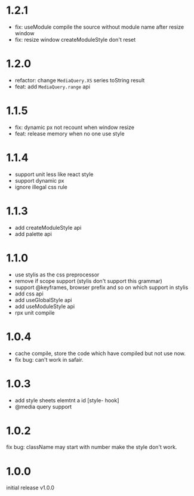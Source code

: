 # 1.2.1
- fix: useModule compile the source without module name after resize window
- fix: resize window createModuleStyle don't reset

# 1.2.0
- refactor: change `MediaQuery.XS` series toString result
- feat: add `MediaQuery.range` api

# 1.1.5
- fix: dynamic px not recount when window resize
- feat: release memory when no one use style

# 1.1.4
- support unit less like react style
- support dynamic px
- ignore illegal css rule

# 1.1.3
- add createModuleStyle api
- add palette api

# 1.1.0
- use stylis as the css preprocessor
- remove if scope support (stylis don't support this grammar)
- support @keyframes, browser prefix and so on which support in stylis
- add css api
- add useGlobalStyle api
- add useModuleStyle api
- rpx unit compile

# 1.0.4
- cache compile, store the code which have compiled but not use now.
- fix bug: can't work in safair.

# 1.0.3
- add style sheets elemtnt a id [style- hook]
- @media query support

# 1.0.2
fix bug: className may start with number make the style don't work.

# 1.0.0
initial release v1.0.0
